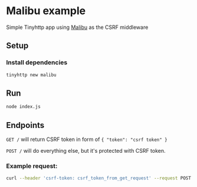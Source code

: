 # Malibu example

Simple Tinyhttp app using [Malibu](https://github.com/tinyhttp/malibu) as the CSRF middleware

## Setup

### Install dependencies

```sh
tinyhttp new malibu
```

## Run

```sh
node index.js
```

## Endpoints

`GET /` will return CSRF token in form of `{ "token": "csrf token" }`

`POST /` will do everything else, but it's protected with CSRF token.

### Example request:

```sh
curl --header 'csrf-token: csrf_token_from_get_request' --request POST http://localhost:3000/
```
